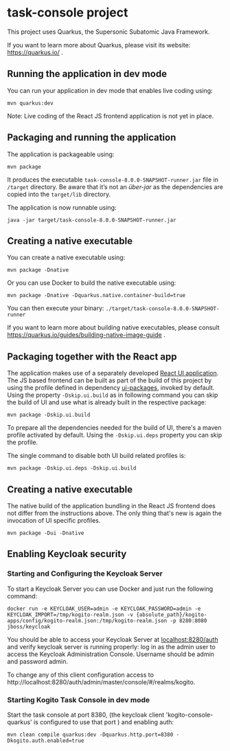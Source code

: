 # task-console project

This project uses Quarkus, the Supersonic Subatomic Java Framework.

If you want to learn more about Quarkus, please visit its website: https://quarkus.io/ .

## Running the application in dev mode

You can run your application in dev mode that enables live coding using:
```
mvn quarkus:dev
```
Note: Live coding of the React JS frontend application is not yet in place.

## Packaging and running the application

The application is packageable using:
```
mvn package
```
It produces the executable `task-console-8.0.0-SNAPSHOT-runner.jar` file in `/target` directory.
Be aware that it’s not an _über-jar_ as the dependencies are copied into the `target/lib` directory.

The application is now runnable using:
```
java -jar target/task-console-8.0.0-SNAPSHOT-runner.jar
```

## Creating a native executable

You can create a native executable using: 
```
mvn package -Dnative
```

Or you can use Docker to build the native executable using:
```
mvn package -Dnative -Dquarkus.native.container-build=true
```

You can then execute your binary: `./target/task-console-8.0.0-SNAPSHOT-runner`

If you want to learn more about building native executables, please consult https://quarkus.io/guides/building-native-image-guide .

## Packaging together with the React app


The application makes use of a separately developed [React UI application](../ui-packages/packages/task-console/package.json). The JS based frontend can be built as part of the build of this project by using the profile defined in dependency [ui-packages](../ui-packages/pom.xml), invoked by default. Using the property `-Dskip.ui.build` as in following command you can skip the build of UI and use what is already built in the respective package:

```
mvn package -Dskip.ui.build
```

To prepare all the dependencies needed for the build of UI, there's a maven profile activated by default. Using the `-Dskip.ui.deps` property you can skip the profile.

The single command to disable both UI build related profiles is:
```
mvn package -Dskip.ui.deps -Dskip.ui.build
```

## Creating a native executable
The native build of the application bundling in the React JS frontend does not differ from the instructions above. The only thing that's new is again the invocation of UI specific profiles.
```
mvn package -Dui -Dnative
```

## Enabling Keycloak security

### Starting and Configuring the Keycloak Server

To start a Keycloak Server you can use Docker and just run the following command:

```
docker run -e KEYCLOAK_USER=admin -e KEYCLOAK_PASSWORD=admin -e KEYCLOAK_IMPORT=/tmp/kogito-realm.json -v {absolute_path}/kogito-apps/config/kogito-realm.json:/tmp/kogito-realm.json -p 8280:8080 jboss/keycloak
```

You should be able to access your Keycloak Server at [localhost:8280/auth](http://localhost:8280)
and verify keycloak server is running properly: log in as the admin user to access the Keycloak Administration Console. 
Username should be admin and password admin.

To change any of this client configuration access to http://localhost:8280/auth/admin/master/console/#/realms/kogito.

### Starting Kogito Task Console in dev mode

Start the task console at port 8380, (the keycloak client 'kogito-console-quarkus' is configured to use that port )
and enabling auth:

```
mvn clean compile quarkus:dev -Dquarkus.http.port=8380 -Dkogito.auth.enabled=true
```
